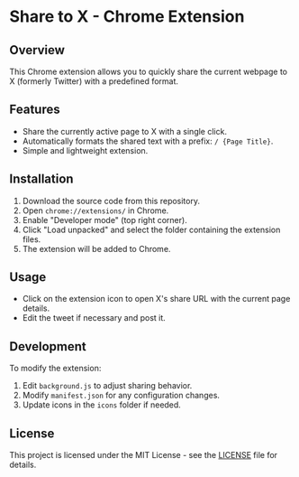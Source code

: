 # Share to X - Chrome Extension

## Overview
This Chrome extension allows you to quickly share the current webpage to X (formerly Twitter) with a predefined format.

## Features
- Share the currently active page to X with a single click.
- Automatically formats the shared text with a prefix: `/ {Page Title}`.
- Simple and lightweight extension.

## Installation
1. Download the source code from this repository.
2. Open `chrome://extensions/` in Chrome.
3. Enable "Developer mode" (top right corner).
4. Click "Load unpacked" and select the folder containing the extension files.
5. The extension will be added to Chrome.

## Usage
- Click on the extension icon to open X's share URL with the current page details.
- Edit the tweet if necessary and post it.

## Development
To modify the extension:
1. Edit `background.js` to adjust sharing behavior.
2. Modify `manifest.json` for any configuration changes.
3. Update icons in the `icons` folder if needed.

## License
This project is licensed under the MIT License - see the [LICENSE](LICENSE) file for details.
